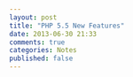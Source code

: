 ```yaml
---
layout: post
title: "PHP 5.5 New Features"
date: 2013-06-30 21:33
comments: true
categories: Notes
published: false
---
```

